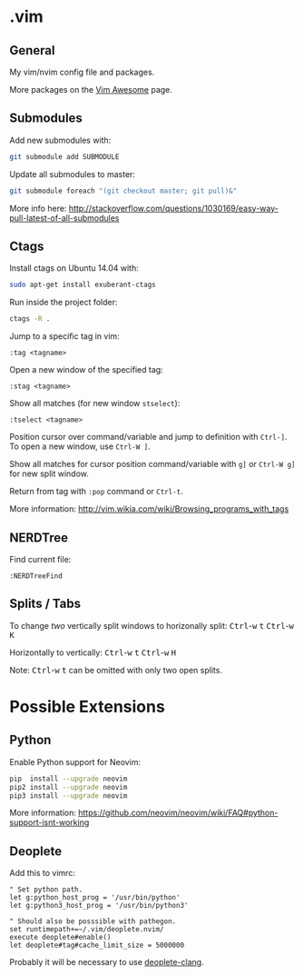 # .vim #

## General ##

My vim/nvim config file and packages.

More packages on the [Vim Awesome](http://vimawesome.com/) page.

## Submodules ##

Add new submodules with:
```bash
git submodule add SUBMODULE
```

Update all submodules to master:
```bash
git submodule foreach "(git checkout master; git pull)&"
```

More info here: http://stackoverflow.com/questions/1030169/easy-way-pull-latest-of-all-submodules

## Ctags ##

Install ctags on Ubuntu 14.04 with:
```bash
sudo apt-get install exuberant-ctags
```

Run inside the project folder:
```bash
ctags -R .
```

Jump to a specific tag in vim:
```vim
:tag <tagname>
```

Open a new window of the specified tag:
```vim
:stag <tagname>
```

Show all matches (for new window `stselect`):
```vim
:tselect <tagname>
```

Position cursor over command/variable and jump to definition with `Ctrl-]`. To open a new window, use `Ctrl-W ]`.

Show all matches for cursor position command/variable with `g]` or `Ctrl-W g]` for new split window.

Return from tag with `:pop` command or `Ctrl-t`.

More information:
http://vim.wikia.com/wiki/Browsing_programs_with_tags

## NERDTree ##

Find current file:
```vim
:NERDTreeFind
```

## Splits / Tabs ##

To change *two* vertically split windows to horizonally split:
<kbd>Ctrl</kbd>-<kbd>w</kbd> <kbd>t</kbd> <kbd>Ctrl</kbd>-<kbd>w</kbd> <kbd>K</kbd>

Horizontally to vertically: 
<kbd>Ctrl</kbd>-<kbd>w</kbd> <kbd>t</kbd> <kbd>Ctrl</kbd>-<kbd>w</kbd> <kbd>H</kbd>

Note: <kbd>Ctrl</kbd>-<kbd>w</kbd> <kbd>t</kbd> can be omitted with only two open splits.

# Possible Extensions #

## Python ##

Enable Python support for Neovim:
```bash
pip  install --upgrade neovim
pip2 install --upgrade neovim
pip3 install --upgrade neovim
```

More information: https://github.com/neovim/neovim/wiki/FAQ#python-support-isnt-working

## Deoplete ##

Add this to vimrc:
```vim
" Set python path.
let g:python_host_prog = '/usr/bin/python'
let g:python3_host_prog = '/usr/bin/python3'

" Should also be posssible with pathegon.
set runtimepath+=~/.vim/deoplete.nvim/
execute deoplete#enable()
let deoplete#tag#cache_limit_size = 5000000
```

Probably it will be necessary to use [deoplete-clang](https://github.com/zchee/deoplete-clang).
